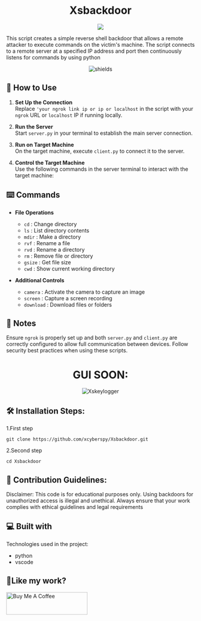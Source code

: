 <h1 align="center" id="title">Xsbackdoor</h1>

<p align="center"><img src="https://socialify.git.ci/xcyberspy/Xsbackdoor/image?font=Rokkitt&forks=1&issues=1&language=1&name=1&owner=1&pattern=Overlapping%20Hexagons&pulls=1&stargazers=1&theme=Auto"></p>

<p id="description">This script creates a simple reverse shell backdoor that allows a remote attacker to execute commands on the victim's machine. The script connects to a remote server at a specified IP address and port then continuously listens for commands by using python</p>

<p align="center"><img src="https://img.shields.io/badge/python-3670A0?style=for-the-badge&amp;logo=python&amp;logoColor=ffdd54" alt="shields"></p>



## 🚀 How to Use

1. **Set Up the Connection**  
   Replace `'your ngrok link ip or ip or localhost` in the script with your `ngrok` URL or `localhost` IP if running locally.

2. **Run the Server**  
   Start `server.py` in your terminal to establish the main server connection.

3. **Run on Target Machine**  
   On the target machine, execute `client.py` to connect it to the server.

4. **Control the Target Machine**  
   Use the following commands in the server terminal to interact with the target machine:

## ⌨️ Commands

- **File Operations**  
  - `cd` : Change directory
  - `ls` : List directory contents
  - `mdir` : Make a directory
  - `rvf` : Rename a file
  - `rvd` : Rename a directory
  - `rm` : Remove file or directory
  - `gsize` : Get file size
  - `cwd` : Show current working directory

- **Additional Controls**
  - `camera` : Activate the camera to capture an image
  - `screen` : Capture a screen recording
  - `download` : Download files or folders

## 📜 Notes

Ensure `ngrok` is properly set up and both `server.py` and `client.py` are correctly configured to allow full communication between devices. Follow security best practices when using these scripts.




<h1 align="center">GUI SOON:</h1>

<p align="center" href="https://ibb.co/BLb5j1p"><img src="https://i.ibb.co/Q9L3n5g/Xsbackdoor.png" alt="Xskeylogger" border="0"></p>


<h2>🛠️ Installation Steps:</h2>

<p>1.First step </p>

```
git clone https://github.com/xcyberspy/Xsbackdoor.git
```

<p>2.Second step</p>

```
cd Xsbackdoor
```



<h2>🍰 Contribution Guidelines:</h2>

Disclaimer: This code is for educational purposes only. Using backdoors for unauthorized access is illegal and unethical. Always ensure that your work complies with ethical guidelines and legal requirements

  
  
<h2>💻 Built with</h2>

Technologies used in the project:

*   python
*   vscode


<h2>💖Like my work?</h2>

<p><a href="https://www.buymeacoffee.com/xcyberspy" target="_blank"><img src="https://cdn.buymeacoffee.com/buttons/v2/default-yellow.png" alt="Buy Me A Coffee" style="height: 60px !important;width: 217px !important;"></a></p>
